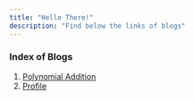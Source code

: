 ```yaml
---
title: "Hello There!"
description: "Find below the links of blogs"
---
```


### Index of Blogs

1. [Polynomial Addition](./Polynomial_Addition.md)
2. [Profile](https://github.com/vrajpatel001/vrajpatel001/blob/main/README.md)